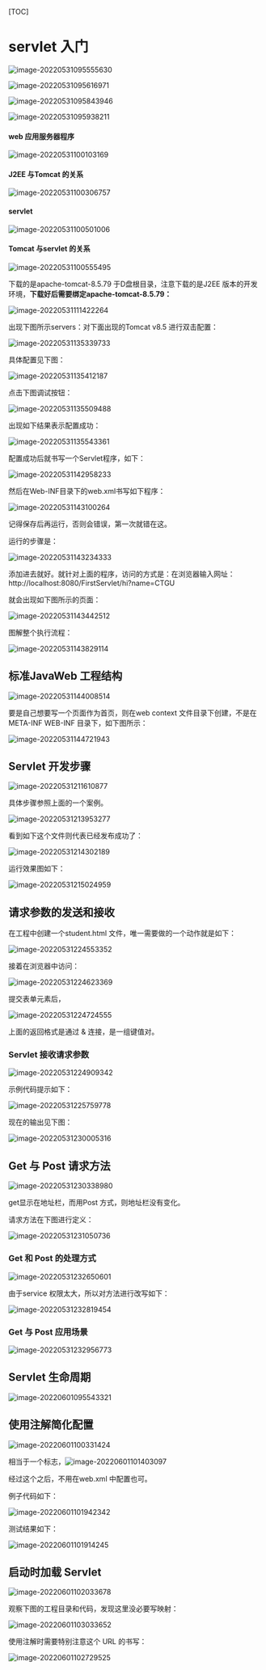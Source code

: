 [TOC]

# servlet 入门

![image-20220531095555630](http://rblgz07nn.hd-bkt.clouddn.com/img/blogimage-20220531095555630.png)

![image-20220531095616971](http://rblgz07nn.hd-bkt.clouddn.com/img/blogimage-20220531095616971.png)

![image-20220531095843946](http://rblgz07nn.hd-bkt.clouddn.com/img/blogimage-20220531095843946.png)

![image-20220531095938211](http://rblgz07nn.hd-bkt.clouddn.com/img/blogimage-20220531095938211.png)

#### web 应用服务器程序

![image-20220531100103169](http://rblgz07nn.hd-bkt.clouddn.com/img/blogimage-20220531100103169.png)

#### J2EE 与Tomcat 的关系

![image-20220531100306757](http://rblgz07nn.hd-bkt.clouddn.com/img/blogimage-20220531100306757.png)

#### servlet

![image-20220531100501006](http://rblgz07nn.hd-bkt.clouddn.com/img/blogimage-20220531100501006.png)

#### Tomcat 与servlet 的关系

![image-20220531100555495](http://rblgz07nn.hd-bkt.clouddn.com/img/blogimage-20220531100555495.png)

下载的是apache-tomcat-8.5.79 于D盘根目录，注意下载的是J2EE 版本的开发环境，**下载好后需要绑定apache-tomcat-8.5.79：** 

![image-20220531111422264](http://rblgz07nn.hd-bkt.clouddn.com/img/blogimage-20220531111422264.png)



出现下图所示servers：对下面出现的Tomcat v8.5 进行双击配置：

![image-20220531135339733](http://rblgz07nn.hd-bkt.clouddn.com/img/blogimage-20220531135339733.png)

具体配置见下图：

![image-20220531135412187](http://rblgz07nn.hd-bkt.clouddn.com/img/blogimage-20220531135412187.png)

点击下图调试按钮：

![image-20220531135509488](http://rblgz07nn.hd-bkt.clouddn.com/img/blogimage-20220531135509488.png)

出现如下结果表示配置成功：

![image-20220531135543361](http://rblgz07nn.hd-bkt.clouddn.com/img/blogimage-20220531135543361.png)

配置成功后就书写一个Servlet程序，如下：

![image-20220531142958233](http://rblgz07nn.hd-bkt.clouddn.com/img/blogimage-20220531142958233.png)

然后在Web-INF目录下的web.xml书写如下程序：

![image-20220531143100264](http://rblgz07nn.hd-bkt.clouddn.com/img/blogimage-20220531143100264.png)

记得保存后再运行，否则会错误，第一次就错在这。

运行的步骤是：

![image-20220531143234333](http://rblgz07nn.hd-bkt.clouddn.com/img/blogimage-20220531143234333.png)

添加进去就好。就针对上面的程序，访问的方式是：在浏览器输入网址：http://localhost:8080/FirstServlet/hi?name=CTGU

就会出现如下图所示的页面：

![image-20220531143442512](http://rblgz07nn.hd-bkt.clouddn.com/img/blogimage-20220531143442512.png)

图解整个执行流程：

![image-20220531143829114](http://rblgz07nn.hd-bkt.clouddn.com/img/blogimage-20220531143829114.png)

## 标准JavaWeb 工程结构

![image-20220531144008514](http://rblgz07nn.hd-bkt.clouddn.com/img/blogimage-20220531144008514.png)

要是自己想要写一个页面作为首页，则在web context 文件目录下创建，不是在META-INF WEB-INF 目录下，如下图所示：

![image-20220531144721943](http://rblgz07nn.hd-bkt.clouddn.com/img/blogimage-20220531144721943.png)

## Servlet 开发步骤

![image-20220531211610877](http://rblgz07nn.hd-bkt.clouddn.com/img/blogimage-20220531211610877.png)

具体步骤参照上面的一个案例。

![image-20220531213953277](http://rblgz07nn.hd-bkt.clouddn.com/img/blogimage-20220531213953277.png)

看到如下这个文件则代表已经发布成功了：

![image-20220531214302189](http://rblgz07nn.hd-bkt.clouddn.com/img/blogimage-20220531214302189.png)

运行效果图如下：

![image-20220531215024959](http://rblgz07nn.hd-bkt.clouddn.com/img/blogimage-20220531215024959.png)

## 请求参数的发送和接收

在工程中创建一个student.html 文件，唯一需要做的一个动作就是如下：

![image-20220531224553352](http://rblgz07nn.hd-bkt.clouddn.com/img/blogimage-20220531224553352.png)

接着在浏览器中访问：

![image-20220531224623369](http://rblgz07nn.hd-bkt.clouddn.com/img/blogimage-20220531224623369.png)

提交表单元素后，

![image-20220531224724555](http://rblgz07nn.hd-bkt.clouddn.com/img/blogimage-20220531224724555.png)

上面的返回格式是通过 & 连接，是一组键值对。

### Servlet 接收请求参数

![image-20220531224909342](http://rblgz07nn.hd-bkt.clouddn.com/img/blogimage-20220531224909342.png)

示例代码提示如下：

![image-20220531225759778](http://rblgz07nn.hd-bkt.clouddn.com/img/blogimage-20220531225759778.png)

现在的输出见下图：

![image-20220531230005316](http://rblgz07nn.hd-bkt.clouddn.com/img/blogimage-20220531230005316.png)

## Get 与 Post 请求方法

![image-20220531230338980](http://rblgz07nn.hd-bkt.clouddn.com/img/blogimage-20220531230338980.png)

get显示在地址栏，而用Post 方式，则地址栏没有变化。

请求方法在下图进行定义：

![image-20220531231050736](http://rblgz07nn.hd-bkt.clouddn.com/img/blogimage-20220531231050736.png)

### Get 和 Post 的处理方式

![image-20220531232650601](http://rblgz07nn.hd-bkt.clouddn.com/img/blogimage-20220531232650601.png)

由于service 权限太大，所以对方法进行改写如下：

![image-20220531232819454](http://rblgz07nn.hd-bkt.clouddn.com/img/blogimage-20220531232819454.png)

### Get 与 Post 应用场景

![image-20220531232956773](http://rblgz07nn.hd-bkt.clouddn.com/img/blogimage-20220531232956773.png)

## Servlet 生命周期

![image-20220601095543321](http://rblgz07nn.hd-bkt.clouddn.com/img/blogimage-20220601095543321.png)

## 使用注解简化配置

![image-20220601100331424](http://rblgz07nn.hd-bkt.clouddn.com/img/blogimage-20220601100331424.png)

相当于一个标志，![image-20220601101403097](http://rblgz07nn.hd-bkt.clouddn.com/img/blogimage-20220601101403097.png)

经过这个之后，不用在web.xml 中配置也可。

例子代码如下：

![image-20220601101942342](http://rblgz07nn.hd-bkt.clouddn.com/img/blogimage-20220601101942342.png)

测试结果如下：

![image-20220601101914245](http://rblgz07nn.hd-bkt.clouddn.com/img/blogimage-20220601101914245.png)

## 启动时加载 Servlet

![image-20220601102033678](http://rblgz07nn.hd-bkt.clouddn.com/img/blogimage-20220601102033678.png)

观察下图的工程目录和代码，发现这里没必要写映射：

![image-20220601103033652](http://rblgz07nn.hd-bkt.clouddn.com/img/blogimage-20220601103033652.png)

使用注解时需要特别注意这个 URL 的书写：

![image-20220601102729525](http://rblgz07nn.hd-bkt.clouddn.com/img/blogimage-20220601102729525.png)

